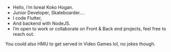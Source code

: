 - Hello, i’m Isreal Koko Hogan.
- Junior Developer, Skateboarder....
- I code Flutter,
- And backend with NodeJS. 
- I’m open to work or collaborate on Front & Back end projects, feel free to reach out.

You could also HMU to get served in Video Games lol, no jokes though. 
